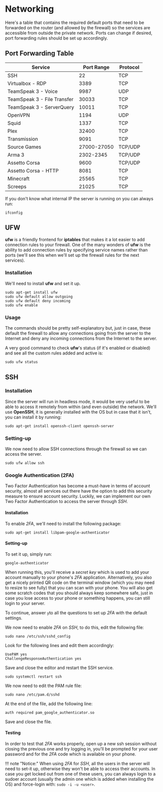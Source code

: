 # Networking

Here's a table that contains the required default ports that need to be forwarded on the router (and allowed by the firewall) so the services are accessible from outside the private network. Ports can change if desired, port forwarding rules should be set up accordingly.

## Port Forwarding Table

| Service                     | Port Range  | Protocol |
|-----------------------------|-------------|----------|
| SSH                         | 22          | TCP      |
| Virtualbox - RDP            | 3389        | TCP      |
| TeamSpeak 3 - Voice         | 9987        | UDP      |
| TeamSpeak 3 - File Transfer | 30033       | TCP      |
| TeamSpeak 3 - ServerQuery   | 10011       | TCP      |
| OpenVPN                     | 1194        | UDP      |
| Squid                       | 1337        | TCP      |
| Plex                        | 32400       | TCP      |
| Transmission                | 9091        | TCP      |
| Source Games                | 27000-27050 | TCP/UDP  |
| Arma 3                      | 2302-2345   | TCP/UDP  |
| Assetto Corsa               | 9600        | TCP/UDP  |
| Assetto Corsa - HTTP        | 8081        | TCP      |
| Minecraft                   | 25565       | TCP      |
| Screeps                     | 21025       | TCP      |

If you don't know what internal IP the server is running on you can always run:

    ifconfig

## UFW

**ufw** is a friendly frontend for **iptables** that makes it a lot easier to add connection rules to your firewall. One of the many wonders of **ufw** is the ability to add connection rules by specifying service names rather than ports (we'll see this when we'll set up the firewall rules for the next services).

### Installation

We'll need to install **ufw** and set it up.

    sudo apt-get install ufw
    sudo ufw default allow outgoing
    sudo ufw default deny incoming
    sudo ufw enable

### Usage

The commands should be pretty self-explanatory but, just in case, these default the firewall to allow any connections going from the server to the Internet and deny any incoming connections from the Internet to the server.

A very good command to check **ufw**'s status (if it's enabled or disabled) and see all the custom rules added and active is:

    sudo ufw status

## SSH

### Installation

Since the server will run in headless mode, it would be very useful to be able to access it remotely from within (and even outside) the network. We'll use **OpenSSH**, it is generally installed with the OS but in case that it isn't, you can install it by running:

    sudo apt-get install openssh-client openssh-server

### Setting-up

We now need to allow SSH connections through the firewall so we can access the server.

    sudo ufw allow ssh

### Google Authentication (2FA)

Two Factor Authentication has become a must-have in terms of account security, almost all services out there have the option to add this security measure to ensure account security. Luckily, we can implement our own Two Factor Authentication to access the server through *SSH*.

#### Installation

To enable *2FA*, we'll need to install the following package:

    sudo apt-get install libpam-google-authenticator

#### Setting-up

To set it up, simply run:

    google-authenticator

When running this, you'll receive a *secret key* which is used to add your account manually to your phone's *2FA* application. Alternatively, you also get a nicely printed QR code on the terminal window (which you may need to resize to see fully) that you can scan with your phone. You will also get some scratch codes that you should always keep somewhere safe, just in case you lose access to your phone or something happens, you can still login to your server.

To continue, answer ```y```to all the questions to set up *2FA* with the default settings.

We now need to enable *2FA* on *SSH*, to do this, edit the following file:

    sudo nano /etc/ssh/sshd_config

Look for the following lines and edit them accordingly:

    UsePAM yes
    ChallengeResponseAuthentication yes

Save and close the editor and restart the SSH service.

    sudo systemctl restart ssh

We now need to edit the PAM rule file:

    sudo nano /etc/pam.d/sshd

At the end of the file, add the following line:

    auth required pam_google_authenticator.so

Save and close the file.

#### Testing

In order to test that *2FA* works properly, open up a new ssh session without closing the previous one and try logging in, you'll be prompted for your user password and for the *2FA* code which is available on your phone.

!!! note "Notice:"
    When using *2FA* for *SSH*, all the users in the server will need to set-it up, otherwise they won't be able to access their accounts. In case you get locked out from one of these users, you can always login to a sudoer account (usually the admin one which is added when installing the OS) and force-login with: ```sudo -i -u <user>```.